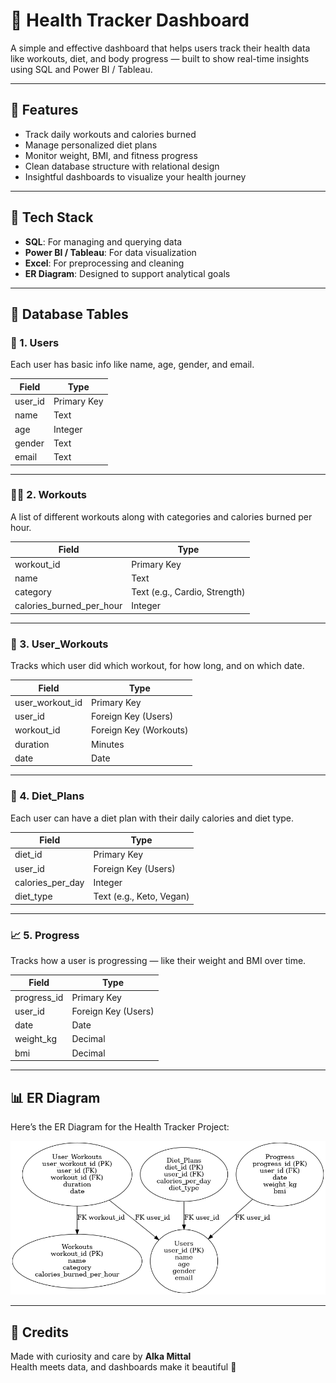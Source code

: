 # 💓 Health Tracker Dashboard

A simple and effective dashboard that helps users track their health data like workouts, diet, and body progress — built to show real-time insights using SQL and Power BI / Tableau.

---

## 🌟 Features

- Track daily workouts and calories burned
- Manage personalized diet plans
- Monitor weight, BMI, and fitness progress
- Clean database structure with relational design
- Insightful dashboards to visualize your health journey

---

## 🧠 Tech Stack

- **SQL**: For managing and querying data
- **Power BI / Tableau**: For data visualization
- **Excel**: For preprocessing and cleaning
- **ER Diagram**: Designed to support analytical goals

---

## 🧱 Database Tables

### 👤 1. Users
Each user has basic info like name, age, gender, and email.

| Field | Type |
|-------|------|
| user_id | Primary Key |
| name | Text |
| age | Integer |
| gender | Text |
| email | Text |

---

### 🏃‍♀️ 2. Workouts
A list of different workouts along with categories and calories burned per hour.

| Field | Type |
|-------|------|
| workout_id | Primary Key |
| name | Text |
| category | Text (e.g., Cardio, Strength) |
| calories_burned_per_hour | Integer |

---

### 🧾 3. User_Workouts
Tracks which user did which workout, for how long, and on which date.

| Field | Type |
|-------|------|
| user_workout_id | Primary Key |
| user_id | Foreign Key (Users) |
| workout_id | Foreign Key (Workouts) |
| duration | Minutes |
| date | Date |

---

### 🥗 4. Diet_Plans
Each user can have a diet plan with their daily calories and diet type.

| Field | Type |
|-------|------|
| diet_id | Primary Key |
| user_id | Foreign Key (Users) |
| calories_per_day | Integer |
| diet_type | Text (e.g., Keto, Vegan) |

---

### 📈 5. Progress
Tracks how a user is progressing — like their weight and BMI over time.

| Field | Type |
|-------|------|
| progress_id | Primary Key |
| user_id | Foreign Key (Users) |
| date | Date |
| weight_kg | Decimal |
| bmi | Decimal |

---

## 📊 ER Diagram

Here’s the ER Diagram for the Health Tracker Project:

![ER Diagram](health_tracker_er_diagram.png)


---

## 🙌 Credits

Made with curiosity and care by **Alka Mittal**  
Health meets data, and dashboards make it beautiful 🌿

